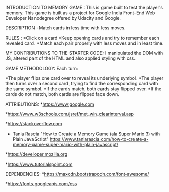 INTRODUCTION TO MEMORY GAME :
This is game built to test the player's memory. This game is built as a project for Google India Front-End Web Developer Nanodegree offered by Udacity and Google.  

DESCRIPTION :
Match cards in less time with less moves.


RULES :
*Click on a card
*Keep opening cards and try to remember each revealed card.
*Match each pair properly with less moves and in least time.

MY CONTRIBUTIONS TO THE STARTER CODE:
I manipulated the DOM with JS, altered part of the HTML and also applied styling with css.

GAME METHODOLOGY:
Each turn:

*The player flips one card over to reveal its underlying symbol.
*The player then turns over a second card, trying to find the corresponding card with the same symbol.
*If the cards match, both cards stay flipped over.
*If the cards do not match, both cards are flipped face down.

ATTRIBUTIONS:
 *https://www.google.com

*https://www.w3schools.com/jsref/met_win_clearinterval.asp

*https://stackoverflow.com

* Tania Rascia 
"How to Create a Memory Game (ala Super Mario 3) with Plain JavaScript" 
https://www.taniarascia.com/how-to-create-a-memory-game-super-mario-with-plain-javascript/ 

*https://developer.mozilla.org

*https://www.tutorialspoint.com

DEPENDENCIES:
*https://maxcdn.bootstrapcdn.com/font-awesome/

*https://fonts.googleapis.com/css

